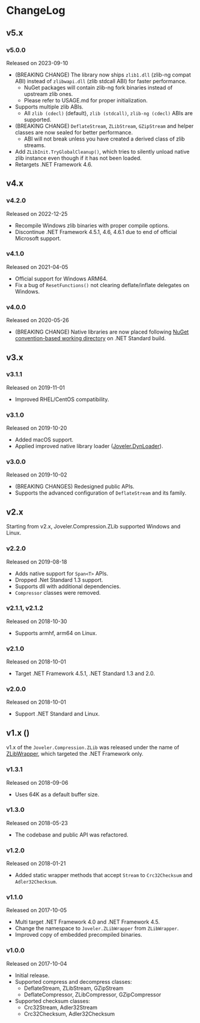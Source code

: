 # ChangeLog

## v5.x

### v5.0.0

Released on 2023-09-10

- (BREAKING CHANGE) The library now ships `zlib1.dll` (zlib-ng compat ABI) instead of `zlibwapi.dll` (zlib stdcall ABI) for faster performance.
    - NuGet packages will contain zlib-ng fork binaries instead of upstream zlib ones.
    - Please refer to USAGE.md for proper initialization.
- Supports multiple zlib ABIs.
    - All `zlib (cdecl)` (default), `zlib (stdcall)`, `zlib-ng (cdecl)` ABIs are supported.
- (BREAKING CHANGE) `DeflateStream`, `ZLibStream`, `GZipStream` and helper classes are now sealed for better performance.
    - ABI will not break unless you have created a derived class of zlib streams.
- Add `ZLibInit.TryGlobalCleanup()`, which tries to silently unload native zlib instance even though if it has not been loaded.
- Retargets .NET Framework 4.6.

## v4.x

### v4.2.0

Released on 2022-12-25

- Recompile Windows zlib binaries with proper compile options.
- Discontinue .NET Framework 4.5.1, 4.6, 4.6.1 due to end of official Microsoft support.

### v4.1.0

Released on 2021-04-05

- Official support for Windows ARM64.
- Fix a bug of `ResetFunctions()` not clearing deflate/inflate delegates on Windows.

### v4.0.0

Released on 2020-05-26

- (BREAKING CHANGE) Native libraries are now placed following [NuGet convention-based working directory](https://docs.microsoft.com/en-US/nuget/create-packages/creating-a-package#create-the-nuspec-file) on .NET Standard build.

## v3.x

### v3.1.1

Released on 2019-11-01

- Improved RHEL/CentOS compatibility.

### v3.1.0

Released on 2019-10-20

- Added macOS support.
- Applied improved native library loader ([Joveler.DynLoader](https://github.com/ied206/Joveler.DynLoader)).

### v3.0.0

Released on 2019-10-02

- (BREAKING CHANGES) Redesigned public APIs.
- Supports the advanced configuration of `DeflateStream` and its family.

## v2.x

Starting from v2.x, Joveler.Compression.ZLib supported Windows and Linux.

### v2.2.0

Released on 2019-08-18

- Adds native support for `Span<T>` APIs.
- Dropped .Net Standard 1.3 support.
- Supports dll with additional dependencies.
- `Compressor` classes were removed.

### v2.1.1, v2.1.2

Released on 2018-10-30

- Supports armhf, arm64 on Linux.

### v2.1.0

Released on 2018-10-01

- Target .NET Framework 4.5.1, .NET Standard 1.3 and 2.0.

### v2.0.0

Released on 2018-10-01

- Support .NET Standard and Linux.

## v1.x ()

v1.x of the `Joveler.Compression.ZLib` was released under the name of [ZLibWrapper](https://github.com/ied206/ZLibWrapper), which targeted the .NET Framework only.

### v1.3.1

Released on 2018-09-06

- Uses 64K as a default buffer size.

### v1.3.0

Released on 2018-05-23

- The codebase and public API was refactored.

### v1.2.0

Released on 2018-01-21

- Added static wrapper methods that accept `Stream` to `Crc32Checksum` and `Adler32Checksum`.

### v1.1.0

Released on 2017-10-05

- Multi target .NET Framework 4.0 and .NET Framework 4.5.
- Change the namespace to `Joveler.ZLibWrapper` from `ZLibWrapper`.
- Improved copy of embedded precompiled binaries.

### v1.0.0

Released on 2017-10-04

- Initial release.
- Supported compress and decompress classes:
    - DeflateStream, ZLibStream, GZipStream
    - DeflateCompressor, ZLibCompressor, GZipCompressor
- Supported checksum classes:
    - Crc32Stream, Adler32Stream
    - Crc32Checksum, Adler32Checksum

